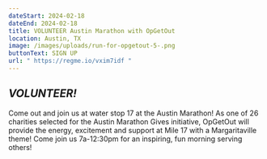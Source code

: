 ```yaml
---
dateStart: 2024-02-18
dateEnd: 2024-02-18
title: VOLUNTEER Austin Marathon with OpGetOut
location: Austin, TX
image: /images/uploads/run-for-opgetout-5-.png
buttonText: SIGN UP
url: " https://regme.io/vxim7idf "
---
```

## ***VOLUNTEER!***

Come out and join us at water stop 17 at the Austin Marathon! As one of 26 charities selected for the Austin Marathon Gives initiative, OpGetOut will provide the energy, excitement and support at Mile 17 with a Margaritaville theme! Come join us 7a-12:30pm for an inspiring, fun morning serving others!